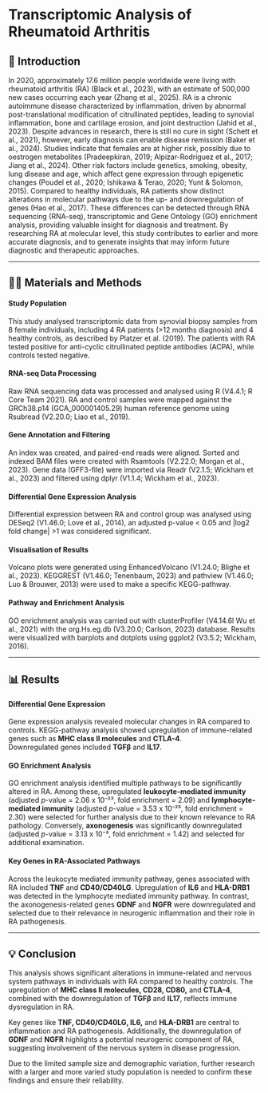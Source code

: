 # Transcriptomic Analysis of Rheumatoid Arthritis

## 🧬 Introduction

In 2020, approximately 17.6 million people worldwide were living with rheumatoid arthritis (RA) (Black et al., 2023), with an estimate of 500,000 new cases occurring each year (Zhang et al., 2025). RA is a chronic autoimmune disease characterized by inflammation, driven by abnormal post-translational modification of citrullinated peptides, leading to synovial inflammation, bone and cartilage erosion, and joint destruction (Jahid et al., 2023). Despite advances in research, there is still no cure in sight (Schett et al., 2021), however, early diagnosis can enable disease remission (Baker et al., 2024). Studies indicate that females are at higher risk, possibly due to oestrogen metabolites (Pradeepkiran, 2019; Alpízar-Rodríguez et al., 2017; Jiang et al., 2024). Other risk factors include genetics, smoking, obesity, lung disease and age, which affect gene expression through epigenetic changes (Poudel et al., 2020; Ishikawa & Terao, 2020; Yunt & Solomon, 2015). Compared to healthy individuals, RA patients show distinct alterations in molecular pathways due to the up- and downregulation of genes (Hao et al., 2017). These differences can be detected through RNA sequencing (RNA-seq), transcriptomic and Gene Ontology (GO) enrichment analysis, providing valuable insight for diagnosis and treatment. By researching RA at molecular level, this study contributes to earlier and more accurate diagnosis, and to generate insights that may inform future diagnostic and therapeutic approaches. 

---

## 🔬🧪 Materials and Methods
#### Study Population

This study analysed transcriptomic data from synovial biopsy samples from 8 female individuals, including 4 RA patients (>12 months diagnosis) and 4 healthy controls, as described by Platzer et al. (2019). The patients with RA tested positive for anti-cyclic citrullinated peptide antibodies (ACPA), while controls tested negative. 

#### RNA-seq Data Processing
Raw RNA sequencing data was processed and analysed using R (V4.4.1; R Core Team 2021). RA and control samples were mapped against the GRCh38.p14 (GCA_000001405.29) human reference genome using Rsubread (V2.20.0; Liao et al., 2019). 

#### Gene Annotation and Filtering
An index was created, and paired-end reads were aligned. Sorted and indexed BAM files were created with Rsamtools (V2.22.0; Morgan et al., 2023). Gene data (GFF3-file) were imported via Readr (V2.1.5; Wickham et al., 2023) and filtered using dplyr (V1.1.4; Wickham et al., 2023).

#### Differential Gene Expression Analysis
Differential expression between RA and control group was analysed using DESeq2 (V1.46.0; Love et al., 2014), an adjusted p-value < 0.05 and |log2 fold change| >1 was considered significant.

#### Visualisation of Results
Volcano plots were generated using EnhancedVolcano (V1.24.0; Blighe et al., 2023). KEGGREST (V1.46.0; Tenenbaum, 2023) and pathview (V1.46.0; Luo & Brouwer, 2013) were used to make a specific KEGG-pathway. 

#### Pathway and Enrichment Analysis
GO enrichment analysis was carried out with clusterProfiler (V4.14.6l Wu et al., 2021) with the org.Hs.eg.db (V3.20.0; Carlson, 2023) database. Results were visualized with barplots and dotplots using ggplot2 (V3.5.2; Wickham, 2016).

---

## 📊 Results
#### Differential Gene Expression

Gene expression analysis revealed molecular changes in RA compared to controls. KEGG-pathway analysis showed upregulation of immune-related genes such as **MHC class II molecules** and **CTLA-4**.  
Downregulated genes included **TGFβ** and **IL17**.

#### GO Enrichment Analysis

GO enrichment analysis identified multiple pathways to be significantly altered in RA. Among these, upregulated **leukocyte-mediated immunity** (adjusted *p*-value = 2.06 x 10⁻²³, fold enrichment = 2.09) and **lymphocyte-mediated immunity** (adjusted *p*-value = 3.53 x 10⁻²⁵, fold enrichment = 2.30) were selected for further analysis due to their known relevance to RA pathology. Conversely, **axonogenesis** was significantly downregulated (adjusted *p*-value = 3.13 x 10⁻³, fold enrichment = 1.42) and selected for additional examination. 

#### Key Genes in RA-Associated Pathways

Across the leukocyte mediated immunity pathway, genes associated with RA included **TNF** and **CD40/CD40LG**. Upregulation of **IL6** and **HLA-DRB1** was detected in the lymphocyte mediated immunity pathway. In contrast, the axonogenesis-related genes **GDNF** and **NGFR** were downregulated and selected due to their relevance in neurogenic inflammation and their role in RA pathogenesis.

---
## 💡 Conclusion 
 
This analysis shows significant alterations in immune-related and nervous system pathways in individuals with RA compared to healthy controls. The upregulation of **MHC class II molecules, CD28, CD80,** and **CTLA-4**, combined with the downregulation of **TGFβ** and **IL17**, reflects immune dysregulation in RA.

Key genes like **TNF, CD40/CD40LG, IL6,** and **HLA-DRB1**  are central to inflammation and RA pathogenesis. Additionally, the downregulation of **GDNF** and **NGFR** highlights a potential neurogenic component of RA, suggesting involvement of the nervous system in disease progression.
 
Due to the limited sample size and demographic variation, further research with a larger and more varied study population is needed to confirm these findings and ensure their reliability.
